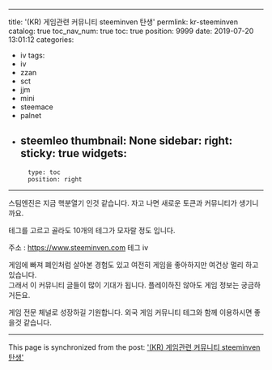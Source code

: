 
---
title: '(KR) 게임관련 커뮤니티 steeminven 탄생'
permlink: kr-steeminven
catalog: true
toc_nav_num: true
toc: true
position: 9999
date: 2019-07-20 13:01:12
categories:
- iv
tags:
- iv
- zzan
- sct
- jjm
- mini
- steemace
- palnet
- steemleo
thumbnail: None
sidebar:
    right:
        sticky: true
widgets:
    -
        type: toc
        position: right
---


스팀엔진은 지금 핵분열기 인것 같습니다. 
자고 나면 새로운 토큰과 커뮤니티가 생기니까요. 

테그를 고르고 골라도 10개의 테그가 모자랄 정도 입니다.  

주소 : https://www.steeminven.com
테그 iv

게임에 빠져 폐인처럼 살아본 경험도 있고 
여전히 게임을 좋아하지만 여건상 멀리 하고 있습니다.  
그래서 이 커뮤니티 글들이 많이 기대가 됩니다. 
플레이하진 않아도 게임 정보는 궁금하거든요. 


게임 전문 체널로 성장하길 기원합니다. 
외국 게임 커뮤니티 테그와 함께 이용하시면 좋을것 같습니다.

- - -

This page is synchronized from the post: ['(KR) 게임관련 커뮤니티 steeminven 탄생'](https://steemit.com/@kingbit/kr-steeminven)
